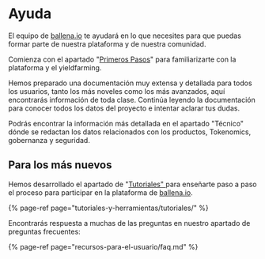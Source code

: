# Ayuda

El equipo de [ballena.io](https://ballena.io/) te ayudará en lo que necesites para que puedas formar parte de nuestra plataforma y de nuestra comunidad.

Comienza con el apartado "[Primeros Pasos](primeros-pasos/primeros-pasos.md)" para familiarizarte con la plataforma y el yieldfarming.

Hemos preparado una documentación muy extensa y detallada para todos los usuarios, tanto los más noveles como los más avanzados, aquí encontrarás información de toda clase. Continúa leyendo la documentación para conocer todos los datos del proyecto e intentar aclarar tus dudas. 

Podrás encontrar la información más detallada en el apartado "Técnico" dónde se redactan los datos relacionados con los productos, Tokenomics, gobernanza y seguridad.

## Para los más nuevos

Hemos desarrollado el apartado de "[Tutoriales" ](tutoriales-y-herramientas/tutoriales/)para enseñarte paso a paso el proceso para participar en la plataforma de [ballena.io](https://ballena.io/).

{% page-ref page="tutoriales-y-herramientas/tutoriales/" %}

Encontrarás respuesta a muchas de las preguntas en nuestro apartado de preguntas frecuentes:

{% page-ref page="recursos-para-el-usuario/faq.md" %}





